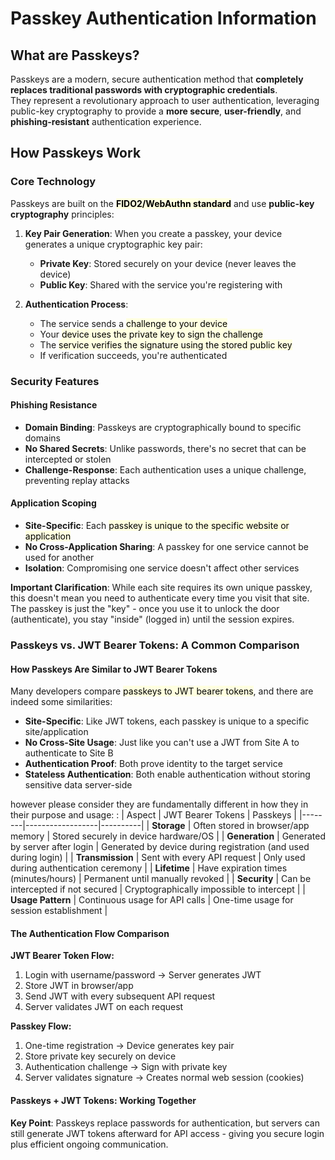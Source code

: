 # Passkey Authentication Information

## What are Passkeys?

Passkeys are a modern, secure authentication method that **completely replaces traditional passwords with cryptographic credentials**.<br>
They represent a revolutionary approach to user authentication, leveraging public-key cryptography to provide a **more secure**, **user-friendly**, and **phishing-resistant** authentication experience.

## How Passkeys Work

### Core Technology

Passkeys are built on the <mark style="background-color: lightyellow;" >**FIDO2/WebAuthn standard**</mark> and use **public-key cryptography** principles:

1. **Key Pair Generation**: When you create a passkey, your device generates a unique cryptographic key pair:
   - **Private Key**: Stored securely on your device (never leaves the device)
   - **Public Key**: Shared with the service you're registering with

2. **Authentication Process**: 
   - The service sends a <mark style="background-color: lightyellow;">challenge to your device</mark>
   - Your <mark style="background-color: lightyellow;">device uses the private key to sign the challenge
   - The <mark style="background-color: lightyellow;">service verifies the signature using the stored public key
   - If verification succeeds, you're authenticated

### Security Features

#### Phishing Resistance
- **Domain Binding**: Passkeys are cryptographically bound to specific domains
- **No Shared Secrets**: Unlike passwords, there's no secret that can be intercepted or stolen
- **Challenge-Response**: Each authentication uses a unique challenge, preventing replay attacks

#### Application Scoping
- **Site-Specific**: Each <mark style="background-color: lightyellow;">passkey is unique to the specific website or application
- **No Cross-Application Sharing**: A passkey for one service cannot be used for another
- **Isolation**: Compromising one service doesn't affect other services

**Important Clarification**: While each site requires its own unique passkey, this doesn't mean you need to authenticate every time you visit that site. The passkey is just the "key" - once you use it to unlock the door (authenticate), you stay "inside" (logged in) until the session expires.

### Passkeys vs. JWT Bearer Tokens: A Common Comparison

#### How Passkeys Are Similar to JWT Bearer Tokens
Many developers compare <mark style="background-color: lightyellow;">passkeys to JWT bearer tokens</mark>, and there are indeed some similarities:

- **Site-Specific**: Like JWT tokens, each passkey is unique to a specific site/application
- **No Cross-Site Usage**: Just like you can't use a JWT from Site A to authenticate to Site B
- **Authentication Proof**: Both prove identity to the target service
- **Stateless Authentication**: Both enable authentication without storing sensitive data server-side

however please consider they are fundamentally different in how they in their purpose and usage:
:
| Aspect | JWT Bearer Tokens | Passkeys |
|--------|------------------|----------|
| **Storage** | Often stored in browser/app memory | Stored securely in device hardware/OS |
| **Generation** | Generated by server after login | Generated by device during registration (and used during login) |
| **Transmission** | Sent with every API request | Only used during authentication ceremony |
| **Lifetime** | Have expiration times (minutes/hours) | Permanent until manually revoked |
| **Security** | Can be intercepted if not secured | Cryptographically impossible to intercept |
| **Usage Pattern** | Continuous usage for API calls | One-time usage for session establishment |

#### The Authentication Flow Comparison

**JWT Bearer Token Flow:**
1. Login with username/password → Server generates JWT
2. Store JWT in browser/app
3. Send JWT with every subsequent API request
4. Server validates JWT on each request

**Passkey Flow:**
1. One-time registration → Device generates key pair
2. Store private key securely on device
3. Authentication challenge → Sign with private key
4. Server validates signature → Creates normal web session (cookies)

#### Passkeys + JWT Tokens: Working Together

**Key Point**: Passkeys replace passwords for authentication, but servers can still generate JWT tokens afterward for API access - giving you secure login plus efficient ongoing communication.
